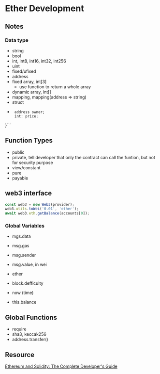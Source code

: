 # Ether Development


## Notes

### Data type

- string
- bool
- int, int8, int16, int32, int256
- uint
- fixed/ufixed
- address
- fixed array, int[3]
  - use function to return a whole array
- dynamic array, int[]
- mapping, mapping(address => string)
- struct
 - ```struct Kitty {
    address owner;
    int: price;
  }```

## Function Types

- public
- private, tell developer that only the contract can call the funtion, but not for security purpose
- view/constant
- pure
- payable

## web3 interface
```javascript
const web3 = new Web3(provider);
web3.utils.toWei('0.01', 'ether');
await web3.eth.getBalance(accounts[0]);
```

### Global Variables

- mgs.data
- msg.gas
- msg.sender
- msg.value, in wei

- ether
- block.defficulty
- now (time)
- this.balance

## Global Functions

- require
- sha3, keccak256
- address.transfer()

## Resource

[Ethereum and Solidity: The Complete Developer's Guide](https://www.udemy.com/ethereum-and-solidity-the-complete-developers-guide/learn/v4/)

